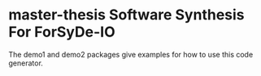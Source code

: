 # master-thesis  Software Synthesis For ForSyDe-IO

The demo1 and demo2 packages give examples for how to use this code generator.
